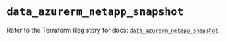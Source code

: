 # `data_azurerm_netapp_snapshot`

Refer to the Terraform Registory for docs: [`data_azurerm_netapp_snapshot`](https://www.terraform.io/docs/providers/azurerm/d/netapp_snapshot).
